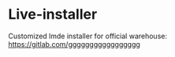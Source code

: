 # Live-installer

Customized lmde installer
for official warehouse: https://gitlab.com/ggggggggggggggggg
